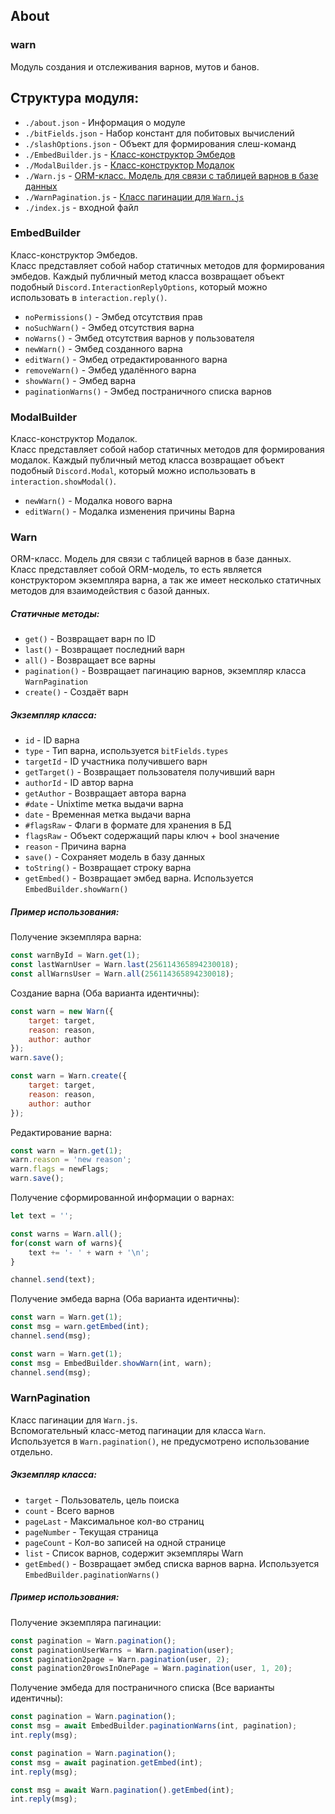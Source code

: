 ## About

### warn
Модуль создания и отслеживания варнов, мутов и банов.

## Структура модуля:
- `./about.json` - Информация о модуле
- `./bitFields.json` - Набор констант для побитовых вычислений
- `./slashOptions.json` - Объект для формирования слеш-команд
- `./EmbedBuilder.js` - [Класс-конструктор Эмбедов](#EmbedBuilder)
- `./ModalBuilder.js` - [Класс-конструктор Модалок](#ModalBuilder)
- `./Warn.js` - [ORM-класс. Модель для связи с таблицей варнов в базе данных](#Warn)
- `./WarnPagination.js` - [Класс пагинации для `Warn.js`](#WarnPagination)
- `./index.js` - входной файл

<h3 name="EmbedBuilder">EmbedBuilder</h3>

Класс-конструктор Эмбедов.\
Класс представляет собой набор статичных методов для формирования эмбедов.
Каждый публичный метод класса возвращает объект подобный `Discord.InteractionReplyOptions`, который можно использовать в `interaction.reply()`.

- `noPermissions()` - Эмбед отсутствия прав
- `noSuchWarn()` - Эмбед отсутствия варна
- `noWarns()` - Эмбед отсутствия варнов у пользователя
- `newWarn()` - Эмбед созданного варна
- `editWarn()` - Эмбед отредактированного варна
- `removeWarn()` - Эмбед удалённого варна
- `showWarn()` - Эмбед варна
- `paginationWarns()` - Эмбед постраничного списка варнов

<h3 name="ModalBuilder">ModalBuilder</h3>

Класс-конструктор Модалок.\
Класс представляет собой набор статичных методов для формирования модалок.
Каждый публичный метод класса возвращает объект подобный `Discord.Modal`, который можно использовать в `interaction.showModal()`.

- `newWarn()` - Модалка нового варна
- `editWarn()` - Модалка изменения причины Варна

<h3 name="Warn">Warn</h3>

ORM-класс. Модель для связи с таблицей варнов в базе данных.\
Класс представляет собой ORM-модель, то есть является конструктором экземпляра варна, а так же имеет несколько статичных методов для взаимодействия с базой данных.

##### Статичные методы:

- `get()` - Возвращает варн по ID
- `last()` - Возвращает последний варн
- `all()` - Возвращает все варны
- `pagination()` - Возвращает пагинацию варнов, экземпляр класса `WarnPagination`
- `create()` - Создаёт варн

##### Экземпляр класса:

- `id` - ID варна
- `type` - Тип варна, используется `bitFields.types`
- `targetId` - ID участника получившего варн
- `getTarget()` - Возвращает пользователя получивший варн
- `authorId` - ID автор варна
- `getAuthor` - Возвращает автора варна
- `#date` - Unixtime метка выдачи варна
- `date` - Временная метка выдачи варна
- `#flagsRaw` - Флаги в формате для хранения в БД
- `flagsRaw` - Объект содержащий пары ключ + bool значение
- `reason` - Причина варна
- `save()` - Сохраняет модель в базу данных
- `toString()` - Возвращает строку варна
- `getEmbed()` - Возвращает эмбед варна. Используется `EmbedBuilder.showWarn()`

##### Пример использования:

Получение экземпляра варна:
```js
const warnById = Warn.get(1);
const lastWarnUser = Warn.last(256114365894230018);
const allWarnsUser = Warn.all(256114365894230018);
```
Создание варна (Оба варианта идентичны):
```js
const warn = new Warn({
	target: target,
	reason: reason,
	author: author
});
warn.save();
```
```js
const warn = Warn.create({
	target: target,
	reason: reason,
	author: author
});
```
Редактирование варна:
```js
const warn = Warn.get(1);
warn.reason = 'new reason';
warn.flags = newFlags;
warn.save();
```
Получение сформированной информации о варнах:
```js
let text = '';

const warns = Warn.all();
for(const warn of warns){
	text += '- ' + warn + '\n';
}

channel.send(text);
```
Получение эмбеда варна (Оба варианта идентичны):
```js
const warn = Warn.get(1);
const msg = warn.getEmbed(int);
channel.send(msg);
```
```js
const warn = Warn.get(1);
const msg = EmbedBuilder.showWarn(int, warn);
channel.send(msg);
```

<h3 name="WarnPagination">WarnPagination</h3>

Класс пагинации для `Warn.js`.\
Вспомогательный класс-метод пагинации для класса `Warn`. Используется в `Warn.pagination()`, не предусмотрено использование отдельно.

##### Экземпляр класса:

- `target` - Пользователь, цель поиска
- `count` - Всего варнов
- `pageLast` - Максимальное кол-во страниц
- `pageNumber` - Текущая страница
- `pageCount` - Кол-во записей на одной странице
- `list` - Список варнов, содержит экземпляры Warn
- `getEmbed()` - Возвращает эмбед списка варнов варна. Используется `EmbedBuilder.paginationWarns()`

##### Пример использования:

Получение экземпляра пагинации:
```js
const pagination = Warn.pagination();
const paginationUserWarns = Warn.pagination(user);
const pagination2page = Warn.pagination(user, 2);
const pagination20rowsInOnePage = Warn.pagination(user, 1, 20);
```
Получение эмбеда для постраничного списка (Все варианты идентичны):
```js
const pagination = Warn.pagination();
const msg = await EmbedBuilder.paginationWarns(int, pagination);
int.reply(msg);
```
```js
const pagination = Warn.pagination();
const msg = await pagination.getEmbed(int);
int.reply(msg);
```
```js
const msg = await Warn.pagination().getEmbed(int);
int.reply(msg);
```